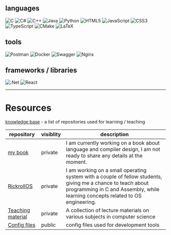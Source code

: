 <!-- ![Github Stats](http://github-readme-stats-git-master-mbarth98.vercel.app/api?username=MBarth98&theme=dracula&count_private=true&show_icons=true&orgs=Itplan-A-S)
-->

## languages
![C](https://img.shields.io/badge/c-%2300599C.svg?style=for-the-badge&logo=c&logoColor=white)
![C#](https://img.shields.io/badge/c%23-%23239120.svg?style=for-the-badge&logo=c-sharp&logoColor=white)
![C++](https://img.shields.io/badge/c++-%2300599C.svg?style=for-the-badge&logo=c%2B%2B&logoColor=white)
![Java](https://img.shields.io/badge/java-%23ED8B00.svg?style=for-the-badge&logo=java&logoColor=white)
![Python](https://img.shields.io/badge/python-3670A0?style=for-the-badge&logo=python&logoColor=ffdd54)
![HTML5](https://img.shields.io/badge/html5-%23E34F26.svg?style=for-the-badge&logo=html5&logoColor=white)
![JavaScript](https://img.shields.io/badge/javascript-%23323330.svg?style=for-the-badge&logo=javascript&logoColor=%23F7DF1E)
![CSS3](https://img.shields.io/badge/css3-%231572B6.svg?style=for-the-badge&logo=css3&logoColor=white)
![TypeScript](https://img.shields.io/badge/typescript-%23007ACC.svg?style=for-the-badge&logo=typescript&logoColor=white)
![CMake](https://img.shields.io/badge/CMake-%23008FBA.svg?style=for-the-badge&logo=cmake&logoColor=white)
![LaTeX](https://img.shields.io/badge/latex-%23008080.svg?style=for-the-badge&logo=latex&logoColor=white)

## tools
![Postman](https://img.shields.io/badge/Postman-FF6C37?style=for-the-badge&logo=postman&logoColor=white)
![Docker](https://img.shields.io/badge/docker-%230db7ed.svg?style=for-the-badge&logo=docker&logoColor=white)
![Swagger](https://img.shields.io/badge/-Swagger-%23Clojure?style=for-the-badge&logo=swagger&logoColor=white)
![Nginx](https://img.shields.io/badge/nginx-%23009639.svg?style=for-the-badge&logo=nginx&logoColor=white)

## frameworks / libraries
![.Net](https://img.shields.io/badge/.NET-5C2D91?style=for-the-badge&logo=.net&logoColor=white)
![React](https://img.shields.io/badge/react-%2320232a.svg?style=for-the-badge&logo=react&logoColor=%2361DAFB)


--- ---

# Resources

[knowledge base](https://github.com/stars/MBarth98/lists/knowledge-base) - a list of repositories used for learning / teaching

|  repository| visiblity| description|
|---|---| ---|
|[my book](https://github.com/MBarth98/book-language-and-compiler-design)|private|I am currently working on a book about language and compiler design, I am not ready to share any details at the moment.|
|[RickrollOS](https://github.com/MBarth98/RickrollOS)|private|I am working on a small operating system with a couple of fellow students, giving me a chance to teach about programming in C and Assembly, while learning concepts related to OS engineering.|                                                                    
|[Teaching material](https://github.com/MBarth98/Teachings)|private|A collection of lecture materials on various subjects in computer science|
|[Config files](https://github.com/MBarth98/pub_config)|public|config files used for development tools|

